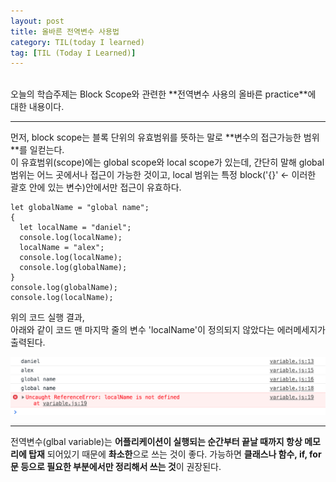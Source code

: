 ```yaml
---
layout: post
title: 올바른 전역변수 사용법
category: TIL(today I learned)
tag: [TIL (Today I Learned)]
---
```


<br>
오늘의 학습주제는 Block Scope와 관련한 **전역변수 사용의 올바른 practice**에 대한 내용이다.
<hr/>
먼저, block scope는 블록 단위의 유효범위를 뜻하는 말로 **변수의 접근가능한 범위**를 일컫는다.
<br>
이 유효범위(scope)에는 global scope와 local scope가 있는데, 간단히 말해 global 범위는 어느 곳에서나
접근이 가능한 것이고, local 범위는 특정 block('{}' <- 이러한 괄호 안에 있는 변수)안에서만 접근이 유효하다.

```
let globalName = "global name";
{
  let localName = "daniel";
  console.log(localName);
  localName = "alex";
  console.log(localName);
  console.log(globalName);
}
console.log(globalName);
console.log(localName);
```

위의 코드 실행 결과,<br>
아래와 같이 코드 맨 마지막 줄의 변수 'localName'이 정의되지 않았다는 에러메세지가 출력된다.
<br>

![](/public/img/global.png)

<hr/>

전역변수(glbal variable)는 **어플리케이션이 실행되는 순간부터 끝날 때까지 항상 메모리에 탑재** 되어있기 때문에
**촤소한**으로 쓰는 것이 좋다. 가능하면 **클래스나 함수, if, for문 등으로 필요한 부분에서만 정리해서 쓰는 것**이 권장된다.
